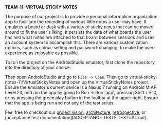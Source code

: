 **TEAM-11: VIRTUAL STICKY NOTES**

The purpose of our project is to provide a personal information organization
app to facilitate the recording of various little notes a user may have. It
emulates a board or desk with a variety of sticky notes that can be moved
around to fit the user's liking. It persists the data of what boards the user
has and what notes are attached to that board between sessions and uses an
account system to accomplish this. There are various customization options,
such as colour-setting and password-changing, to make the user-experience as
enjoyable as possible.

To run the project on the AndroidStudio emulator, first clone the repository 
into the directory of your choice:


Then open AndroidStudio and go to ```File -> Open```. Then go to 
virtual-sticky-notes-11/VirtualStickyNotes and open up the VirtualStickyNotes project.
Ensure the emulator's current device is a Nexus 7 running on Android M API Level 23, 
and run the app by going to Run -> Run 'app', pressing Shift + F10, or by pressing the 
green play button in the toolbar at the upper right. Ensure that the app is being run 
and not any of the test suites.

Feel free to checkout our [project vision](VISION.md), [architecture](ARCHITECTURE.md), [retrospective](RETROSPECTIVE.md), or [acceptance test documentation](ACCEPTANCE TESTS TEXTUAL.md).
